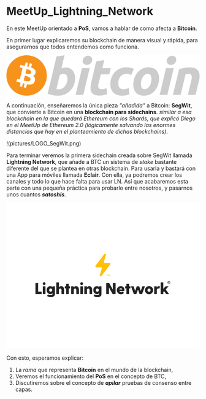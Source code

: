 # MeetUp_Lightning_Network

En este MeetUp orientado a __PoS__, vamos a hablar de como afecta a __Bitcoin__.

En primer lugar explicaremos su blockchain de manera visual y rápida, para asegurarnos que todos entendemos como funciona.


![Sin titulo](pictures/LOGO_BTC.png)


A continuación, enseñaremos la única pieza _"añadida"_ a Bitcoin: __SegWit__, que convierte a Bitcoin en una __blockchain para sidechains__. _similar a esa blockchain en la que quedará Ethereum con los Shards, que explicó Diego en el MeetUp de Ethereum 2.0 (lógicamente salvando las enormes distancias que hay en el planteamiento de dichas blockchains)_.


!(pictures/LOGO_SegWit.png)


Para terminar veremos la primera sidechain creada sobre SegWit llamada __Lightning Network__, que añade a BTC un sistema de _stake_ bastante diferente del que se plantea en otras blockchain. Para usarla y bastará con una App para móviles llamada __Eclair__. Con ella, ya podremos crear los canales y todo lo que hace falta para usar LN. Así que acabaremos esta parte con una pequeña práctica para probarlo entre nosotros, y pasarnos unos cuantos ___satoshis___.


![Con titulo](pictures/LOGO_LN.png "Lightning Network")

Con esto, esperamos explicar:
1. La _rama_ que representa __Bitcoin__ en el mundo de la blockchain,
2. Veremos el funcionamiento del __PoS__ en el concepto de BTC,
3. Discutiremos sobre el concepto de ___apilar___ pruebas de consenso entre capas.
